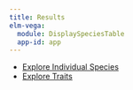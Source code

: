 ```yaml
---
title: Results
elm-vega:
  module: DisplaySpeciesTable
  app-id: app
---
```


* [Explore Individual Species](individual-species.html)
* [Explore Traits](traits.html)

<app></app>
